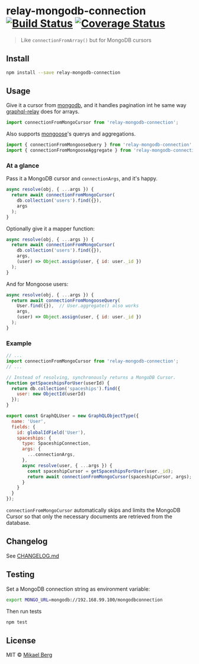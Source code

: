 # relay-mongodb-connection [![Build Status](https://travis-ci.org/mikberg/relay-mongodb-connection.svg?branch=master)](https://travis-ci.org/mikberg/relay-mongodb-connection) [![Coverage Status](https://coveralls.io/repos/mikberg/relay-mongodb-connection/badge.svg?branch=master&service=github)](https://coveralls.io/github/mikberg/relay-mongodb-connection?branch=master)

> Like `connectionFromArray()` but for MongoDB cursors

## Install

```sh
npm install --save relay-mongodb-connection
```

## Usage

Give it a cursor from [mongodb](https://www.npmjs.com/package/mongodb), and it handles pagination int he same way [graphql-relay](https://github.com/graphql/graphql-relay-js/blob/master/src/connection/arrayconnection.js) does for arrays.

```js
import connectionFromMongoCursor from 'relay-mongodb-connection';
```

Also supports [mongoose](http://mongoosejs.com/index.html)'s querys and aggregations.

```js
import { connectionFromMongooseQuery } from 'relay-mongodb-connection';
import { connectionFromMongooseAggregate } from 'relay-mongodb-connection';
```

### At a glance

Pass it a MongoDB cursor and `connectionArgs`, and it's happy.

```js
async resolve(obj, { ...args }) {
  return await connectionFromMongoCursor(
    db.collection('users').find({}),
    args
  );
}
```

Optionally give it a mapper function:

```js
async resolve(obj, { ...args }) {
  return await connectionFromMongoCursor(
    db.collection('users').find({}),
    args,
    (user) => Object.assign(user, { id: user._id })
  );
}
```

And for Mongoose users:

```js
async resolve(obj, { ...args }) {
  return await connectionFromMongooseQuery(
    User.find({}),  // User.aggregate() also works
    args,
    (user) => Object.assign(user, { id: user._id })
  );
}
```
### Example

```js
// ...
import connectionFromMongoCursor from 'relay-mongodb-connection';
// ...

// Instead of resolving, synchronously returns a MongoDB Cursor.
function getSpaceshipsForUser(userId) {
  return db.collection('spaceships').find({
    user: new ObjectId(userId)
  });
}

export const GraphQLUser = new GraphQLObjectType({
  name: 'User',
  fields: {
    id: globalIdField('User'),
    spaceships: {
      type: SpaceshipConnection,
      args: {
        ...connectionArgs,
      },
      async resolve(user, { ...args }) {
        const spaceshipCursor = getSpaceshipsForUser(user._id);
        return await connectionFromMongoCursor(spaceshipCursor, args);
      }
    }
  }
});
```

`connectionFromMongoCursor` automatically skips and limits the MongoDB Cursor so that only the necessary documents are retrieved from the database.

## Changelog

See [CHANGELOG.md](CHANGELOG.md)

## Testing

Set a MongoDB connection string as environment variable:

```sh
export MONGO_URL=mongodb://192.168.99.100/mongodbconnection
```

Then run tests

```sh
npm test
```

## License

MIT © [Mikael Berg](https://github.com/mikberg)
